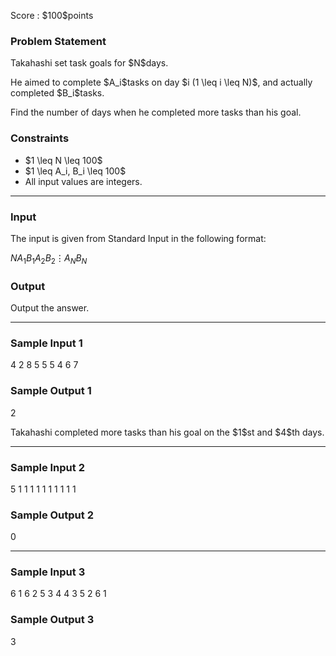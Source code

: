 
<div>

<span>

<span>

<p>
Score : $100$points
</p>

<div>

<section>

### **Problem Statement**

<p>
Takahashi set task goals for $N$days.
</p>

<p>
He aimed to complete $A_i$tasks on day $i (1 \leq i \leq N)$, and actually completed $B_i$tasks.
</p>

<p>
Find the number of days when he completed more tasks than his goal.
</p>

</section>

</div>

<div>

<section>

### **Constraints**

<ul>

<li>
$1 \leq N \leq 100$
</li>

<li>
$1 \leq A_i, B_i \leq 100$
</li>

<li>
All input values are integers.
</li>

</ul>

</section>

</div>

---

<div>

<div>

<section>

### **Input**

<p>
The input is given from Standard Input in the following format:
</p>

<div>

$N$$A_1$$B_1$$A_2$$B_2$$\vdots$$A_N$$B_N$
</div>

</section>

</div>

<div>

<section>

### **Output**

<p>
Output the answer.
</p>

</section>

</div>

</div>

---

<div>

<section>

### **Sample Input 1**

<div>

4
2 8
5 5
5 4
6 7

</div>

</section>

</div>

<div>

<section>

### **Sample Output 1**

<div>

2

</div>

<p>
Takahashi completed more tasks than his goal on the $1$st and $4$th days.
</p>

</section>

</div>

---

<div>

<section>

### **Sample Input 2**

<div>

5
1 1
1 1
1 1
1 1
1 1

</div>

</section>

</div>

<div>

<section>

### **Sample Output 2**

<div>

0

</div>

</section>

</div>

---

<div>

<section>

### **Sample Input 3**

<div>

6
1 6
2 5
3 4
4 3
5 2
6 1

</div>

</section>

</div>

<div>

<section>

### **Sample Output 3**

<div>

3

</div>

</section>

</div>

</span>

</span>

</div>
